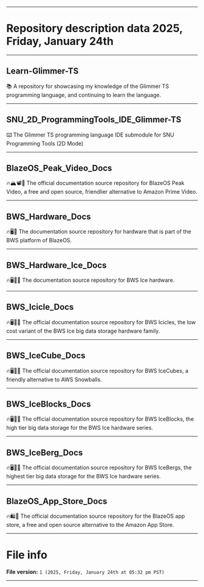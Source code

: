 
***

# Repository description data 2025, Friday, January 24th

---

## Learn-Glimmer-TS

📚️ A repository for showcasing my knowledge of the Glimmer TS programming language, and continuing to learn the language. 

---

## SNU_2D_ProgrammingTools_IDE_Glimmer-TS

⌨️ The Glimmer TS programming language IDE submodule for SNU Programming Tools (2D Mode)

---

## BlazeOS_Peak_Video_Docs

🔥️🏔️📽️📖️ The official documentation source repository for BlazeOS Peak Video, a free and open source, friendlier alternative to Amazon Prime Video. 

---

## BWS_Hardware_Docs

🔥️🖥️📖️ The documentation source repository for hardware that is part of the BWS platform of BlazeOS. 

---

## BWS_Hardware_Ice_Docs

🔥️🖥️🧊️📖️ The documentation source repository for BWS Ice hardware.

---

## BWS_Icicle_Docs

🔥️🖥️🧊️📖️ The official documentation source repository for BWS Icicles, the low cost variant of the BWS Ice big data storage hardware family. 

---

## BWS_IceCube_Docs

🔥️🖥️🧊️📖️ The official documentation source repository for BWS IceCubes, a friendly alternative to AWS Snowballs. 

---

## BWS_IceBlocks_Docs

🔥️🖥️🧊️📖️ The official documentation source repository for BWS IceBlocks, the high tier big data storage for the BWS Ice hardware series. 

---

## BWS_IceBerg_Docs

🔥️🖥️🧊️📖️ The official documentation source repository for BWS IceBergs, the highest tier big data storage for the BWS Ice hardware series. 

---

## BlazeOS_App_Store_Docs

🔥️🛍️📖️ The official documentation source repository for the BlazeOS app store, a free and open source alternative to the Amazon App Store.

***

# File info

**File version:** `1 (2025, Friday, January 24th at 05:32 pm PST)`

***


